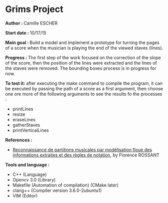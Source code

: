 <h1>Grims Project</h1>
<p><strong>Author : </strong>Camille ESCHER</p>

<p><strong>Start date : </strong>   10/17/15</br></p>

<p><strong>Main goal : </strong>Build a model and implement a prototype for turning the pages of a score when the musician is playing the end of the viewed staves (lines). </br>
<p><strong>Progress : </strong>The first step of the work focused on the correction of the slope of the score, then the position of the lines were extracted and the lines of the staves were removed. The bounding boxes process is in progress for now.</br>
<p><strong>To test it: </strong>after executing the make command to compile the program, it can be executed by passing the path of a score as a first argument, then choose one ore more of the following arguments to see the results fo the processes :
<ul>
<li>printLines</li>
<li>resize</li>
<li>eraseLines</li>
<li>gatherStaves</li>
<li>printVerticalLines</li>
</ul>

<strong>References : </strong>
<ul>
<li><u>Reconnaissance de partitions musicales par modélisation floue des informations extraites et des règles de notation</u>, by Florence ROSSANT</b>
</li>
</ul>

<strong>Tools and language : </strong>
<ul>
<li>C++ (Language)</li>
<li>Opencv 3.0 (Library)</li>
<li>Makefile (Automation of compilation) (CMake later)</li>
<li>clang++ (Compiler version 3.6.0-2ubuntu1)</li>
<li>VIM (Editor)</li>
</ul>
